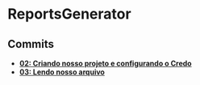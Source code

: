 # ReportsGenerator

## Commits
- **[02: Criando nosso projeto e configurando o Credo](https://github.com/vinifraga/ignite/commit/177c8ad7495c4dcc6eac9f7532c1a4421f9b6ac4)**
- **[03: Lendo nosso arquivo](https://github.com/vinifraga/ignite/commit/928f1273619ac5849c7876617e3a14036e25b269)**